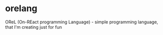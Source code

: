 # orelang
OReL (On-REact programming Language) - simple programming language, that I'm creating just for fun
